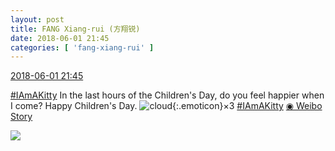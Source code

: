 ```yaml
---
layout: post
title: FANG Xiang-rui (方翔锐)
date: 2018-06-01 21:45
categories: [ 'fang-xiang-rui' ]
---
```


<div class="weibo-info">
  <a href="https://weibo.com/6117583008/Gjol3A332">2018-06-01 21:45</a>
</div>

[#IAmAKitty](http://s.weibo.com/weibo/%23%E6%88%91%E6%98%AF%E5%B0%8F%E7%8C%AB%E5%92%AA%23) In the last hours of the Children's Day, do you feel happier when I come? Happy Children's Day. ![cloud](https://img.t.sinajs.cn/t4/appstyle/expression/ext/normal/61/2018new_yunduo_org.png){:.emoticon}×3 [#IAmAKitty](https://weibo.comhttp://s.weibo.com/weibo/%23%E6%88%91%E6%98%AF%E5%B0%8F%E7%8C%AB%E5%92%AA%23) [◉ Weibo Story](https://m.weibo.cn/c/story/player?oid=1042151:23135424246217938588755_6)

<!-- more -->

<a href="https://wx1.sinaimg.cn/large/006G0KNGly8frw0i7k70tj30f00qoacu.jpg">
  <img class="weibo-pic-preview" src="https://wx1.sinaimg.cn/large/006G0KNGly8frw0i7k70tj30f00qoacu.jpg" />
</a>
